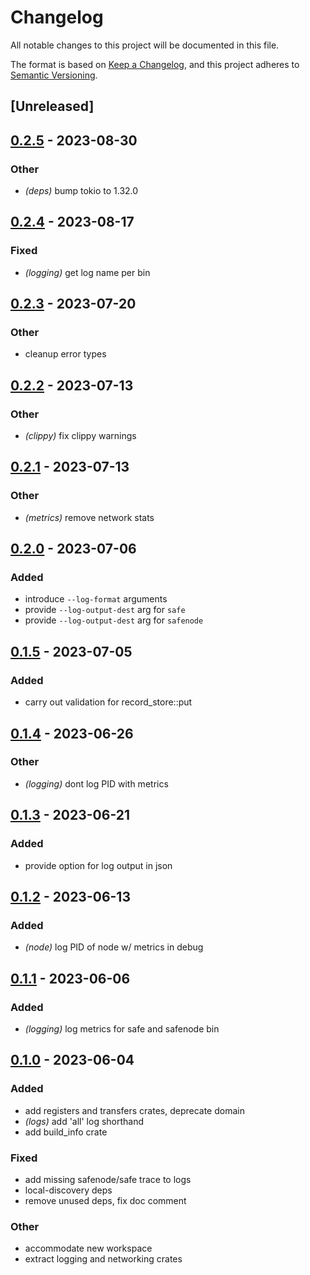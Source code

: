 # Changelog
All notable changes to this project will be documented in this file.

The format is based on [Keep a Changelog](https://keepachangelog.com/en/1.0.0/),
and this project adheres to [Semantic Versioning](https://semver.org/spec/v2.0.0.html).

## [Unreleased]

## [0.2.5](https://github.com/maidsafe/safe_network/compare/sn_logging-v0.2.4...sn_logging-v0.2.5) - 2023-08-30

### Other
- *(deps)* bump tokio to 1.32.0

## [0.2.4](https://github.com/maidsafe/safe_network/compare/sn_logging-v0.2.3...sn_logging-v0.2.4) - 2023-08-17

### Fixed
- *(logging)* get log name per bin

## [0.2.3](https://github.com/maidsafe/safe_network/compare/sn_logging-v0.2.2...sn_logging-v0.2.3) - 2023-07-20

### Other
- cleanup error types

## [0.2.2](https://github.com/maidsafe/safe_network/compare/sn_logging-v0.2.1...sn_logging-v0.2.2) - 2023-07-13

### Other
- *(clippy)* fix clippy warnings

## [0.2.1](https://github.com/maidsafe/safe_network/compare/sn_logging-v0.2.0...sn_logging-v0.2.1) - 2023-07-13

### Other
- *(metrics)* remove network stats

## [0.2.0](https://github.com/maidsafe/safe_network/compare/sn_logging-v0.1.5...sn_logging-v0.2.0) - 2023-07-06

### Added
- introduce `--log-format` arguments
- provide `--log-output-dest` arg for `safe`
- provide `--log-output-dest` arg for `safenode`

## [0.1.5](https://github.com/maidsafe/safe_network/compare/sn_logging-v0.1.4...sn_logging-v0.1.5) - 2023-07-05

### Added
- carry out validation for record_store::put

## [0.1.4](https://github.com/maidsafe/safe_network/compare/sn_logging-v0.1.3...sn_logging-v0.1.4) - 2023-06-26

### Other
- *(logging)* dont log PID with metrics

## [0.1.3](https://github.com/maidsafe/safe_network/compare/sn_logging-v0.1.2...sn_logging-v0.1.3) - 2023-06-21

### Added
- provide option for log output in json

## [0.1.2](https://github.com/maidsafe/safe_network/compare/sn_logging-v0.1.1...sn_logging-v0.1.2) - 2023-06-13

### Added
- *(node)* log PID of node w/ metrics in debug

## [0.1.1](https://github.com/jacderida/safe_network/compare/sn_logging-v0.1.0...sn_logging-v0.1.1) - 2023-06-06

### Added
- *(logging)* log metrics for safe and safenode bin

## [0.1.0](https://github.com/jacderida/safe_network/releases/tag/sn_logging-v0.1.0) - 2023-06-04

### Added
- add registers and transfers crates, deprecate domain
- *(logs)* add 'all' log shorthand
- add build_info crate

### Fixed
- add missing safenode/safe trace to  logs
- local-discovery deps
- remove unused deps, fix doc comment

### Other
- accommodate new workspace
- extract logging and networking crates
